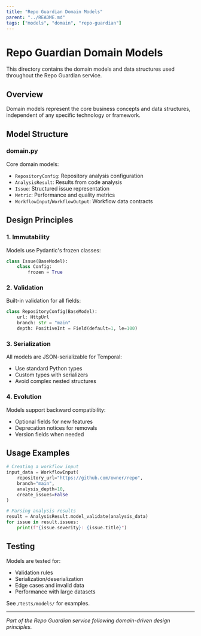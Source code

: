 ```yaml
---
title: "Repo Guardian Domain Models"
parent: "../README.md"
tags: ["models", "domain", "repo-guardian"]
---
```


# Repo Guardian Domain Models

This directory contains the domain models and data structures used throughout the Repo Guardian service.

## Overview

Domain models represent the core business concepts and data structures, independent of any specific technology or framework.

## Model Structure

### domain.py
Core domain models:
- `RepositoryConfig`: Repository analysis configuration
- `AnalysisResult`: Results from code analysis
- `Issue`: Structured issue representation
- `Metric`: Performance and quality metrics
- `WorkflowInput`/`WorkflowOutput`: Workflow data contracts

## Design Principles

### 1. **Immutability**
Models use Pydantic's frozen classes:
```python
class Issue(BaseModel):
    class Config:
        frozen = True
```

### 2. **Validation**
Built-in validation for all fields:
```python
class RepositoryConfig(BaseModel):
    url: HttpUrl
    branch: str = "main"
    depth: PositiveInt = Field(default=1, le=100)
```

### 3. **Serialization**
All models are JSON-serializable for Temporal:
- Use standard Python types
- Custom types with serializers
- Avoid complex nested structures

### 4. **Evolution**
Models support backward compatibility:
- Optional fields for new features
- Deprecation notices for removals
- Version fields when needed

## Usage Examples

```python
# Creating a workflow input
input_data = WorkflowInput(
    repository_url="https://github.com/owner/repo",
    branch="main",
    analysis_depth=10,
    create_issues=False
)

# Parsing analysis results
result = AnalysisResult.model_validate(analysis_data)
for issue in result.issues:
    print(f"{issue.severity}: {issue.title}")
```

## Testing

Models are tested for:
- Validation rules
- Serialization/deserialization
- Edge cases and invalid data
- Performance with large datasets

See `/tests/models/` for examples.

---

*Part of the Repo Guardian service following domain-driven design principles.*
